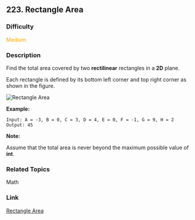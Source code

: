 ## 223. Rectangle Area
### Difficulty

 <font color=orange>Medium</font>

### Description

Find the total area covered by two **rectilinear** rectangles in a **2D**
plane.

Each rectangle is defined by its bottom left corner and top right corner as
shown in the figure.

![Rectangle
Area](https://assets.leetcode.com/uploads/2018/10/22/rectangle_area.png)

**Example:**
            Input: A = -3, B = 0, C = 3, D = 4, E = 0, F = -1, G = 9, H = 2    Output: 45

**Note:**

Assume that the total area is never beyond the maximum possible value of
**int**.


### Related Topics

Math


### Link
[Rectangle Area](https://leetcode.com/problems/rectangle-area)

